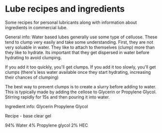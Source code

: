 # Lube recipes and ingredients
Some recipes for personal lubricants along with information about ingredients in commercial lube. 

General info:
Water based lubes generally use some type of celluose. These tend to clump very easily and take some understanding. First, they are not very soluable in water. They like to attach to themselves (clump) more than they like to hydrate. Its important that they get dispersed in water before hydrating to avoid clumping. 

If you add it too quickly, you'll get clumps.
If you add it too slowly, you'll get clumps (there's less water available once they start hydrating, increasing their chances of clumping)

The best way to prevent clumps is to create a slurry before adding to water. This is typically made by adding the cellose to Glycerin or Propylene Glycol. Stirring rapidly for 15s and then pouring it into water.

Ingredient info:
Glycerin
Propylene Glycol

Recipe - base clear gel

94% Water
4% Propylene glycol
2% HEC


